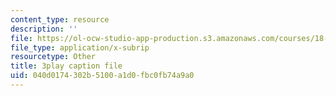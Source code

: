 ```yaml
---
content_type: resource
description: ''
file: https://ol-ocw-studio-app-production.s3.amazonaws.com/courses/18-06sc-linear-algebra-fall-2011/040d0174302b5100a1d0fbc0fb74a9a0_FzncDO1eSNI.vtt
file_type: application/x-subrip
resourcetype: Other
title: 3play caption file
uid: 040d0174-302b-5100-a1d0-fbc0fb74a9a0
---
```

